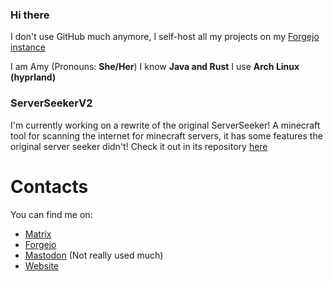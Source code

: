 ### Hi there

I don't use GitHub much anymore, I self-host all my projects on my [Forgejo instance](https://git.funtimes909.xyz/Funtimes909)

I am Amy (Pronouns: **She/Her**)
I know **Java and Rust**
I use **Arch Linux (hyprland)**

### ServerSeekerV2

I'm currently working on a rewrite of the original ServerSeeker! A minecraft tool for scanning the internet for minecraft servers, it has some features the original server seeker didn't! Check it out in its repository [here](https://git.funtimes909.xyz/Funtimes909/ServerSeekerV2)

# Contacts

You can find me on:
- [Matrix](https://matrix.to/#/@funtimes909:matrix.funtimes909.xyz)
- [Forgejo](https://git.funtimes909.xyz/Funtimes909)
- [Mastodon](https://wetdry.world/@Funtimes909) (Not really used much)
- [Website](https://funtimes909.xyz)
